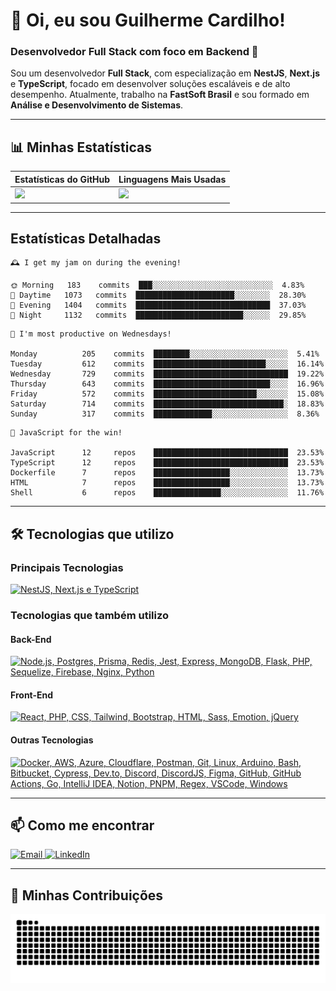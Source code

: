 # 👋 Oi, eu sou Guilherme Cardilho!

### Desenvolvedor Full Stack com foco em Backend 🚀

Sou um desenvolvedor **Full Stack**, com especialização em **NestJS**, **Next.js** e **TypeScript**, focado em desenvolver soluções escaláveis e de alto desempenho. Atualmente, trabalho na **FastSoft Brasil** e sou formado em **Análise e Desenvolvimento de Sistemas**.

---

## 📊 Minhas Estatísticas

| Estatísticas do GitHub | Linguagens Mais Usadas |
|------------------------|------------------------|
| <img src="https://github-readme-stats-nine-gamma-40.vercel.app/api?username=guicardilho&locale=pt-BR&hide_rank=true&rank_icon=github&show_icons=true&include_all_commits=true&hide=stars,issues,contribs&show=prs_merged&api_domain=https://github-readme-stats-nine-gamma-40.vercel.app&theme=dark" width="650"/> | <img src="https://github-readme-stats.vercel.app/api/top-langs/?username=guicardilho&layout=compact&theme=dark&include_all_commits=true&locale=pt-BR" width="340"/> |


---

## Estatísticas Detalhadas

<!-- README-STATS:START -->

```
🕰️ I get my jam on during the evening!

🌞 Morning  	183    commits	███░░░░░░░░░░░░░░░░░░░░░░░░░░░	4.83%
🌆 Daytime  	1073   commits	██████████████████████░░░░░░░░	28.30%
🌃 Evening  	1404   commits	██████████████████████████████	37.03%
🌙 Night    	1132   commits	████████████████████████░░░░░░	29.85%
```

```
📅 I'm most productive on Wednesdays!

Monday      	205    commits	████████░░░░░░░░░░░░░░░░░░░░░░	5.41%
Tuesday     	612    commits	█████████████████████████░░░░░	16.14%
Wednesday   	729    commits	██████████████████████████████	19.22%
Thursday    	643    commits	██████████████████████████░░░░	16.96%
Friday      	572    commits	███████████████████████░░░░░░░	15.08%
Saturday    	714    commits	█████████████████████████████░	18.83%
Sunday      	317    commits	█████████████░░░░░░░░░░░░░░░░░	8.36%
```

```
🧪 JavaScript for the win!

JavaScript  	12     repos	██████████████████████████████	23.53%
TypeScript  	12     repos	██████████████████████████████	23.53%
Dockerfile  	7      repos	█████████████████░░░░░░░░░░░░░	13.73%
HTML        	7      repos	█████████████████░░░░░░░░░░░░░	13.73%
Shell       	6      repos	███████████████░░░░░░░░░░░░░░░	11.76%
```

<!-- README-STATS:END -->

---

## 🛠️ Tecnologias que utilizo

### **Principais Tecnologias**
[![NestJS, Next.js e TypeScript](https://skillicons.dev/icons?i=nestjs,nextjs,typescript&theme=dark)](https://skillicons.dev)

### **Tecnologias que também utilizo**

#### **Back-End**
[![Node.js, Postgres, Prisma, Redis, Jest, Express, MongoDB, Flask, PHP, Sequelize, Firebase, Nginx, Python](https://skillicons.dev/icons?i=nodejs,postgres,prisma,redis,jest,express,mongodb,flask,php,sequelize,firebase,nginx,py&theme=dark)](https://skillicons.dev)

#### **Front-End**
[![React, PHP, CSS, Tailwind, Bootstrap, HTML, Sass, Emotion, jQuery](https://skillicons.dev/icons?i=react,php,css,tailwind,bootstrap,html,sass,emotion,jquery&theme=dark)](https://skillicons.dev)

#### **Outras Tecnologias**
[![Docker, AWS, Azure, Cloudflare, Postman, Git, Linux, Arduino, Bash, Bitbucket, Cypress, Dev.to, Discord, DiscordJS, Figma, GitHub, GitHub Actions, Go, IntelliJ IDEA, Notion, PNPM, Regex, VSCode, Windows](https://skillicons.dev/icons?i=docker,aws,azure,cloudflare,postman,git,linux,arduino,bash,bitbucket,cypress,devto,discord,discordjs,figma,github,githubactions,go,idea,notion,pnpm,regex,vscode,windows&theme=dark)](https://skillicons.dev)

---

## 📫 Como me encontrar

<p align="start">
  <a href="mailto:gui_cardilho@hotmail.com">
    <img src="https://img.shields.io/badge/-Email-%23333?style=for-the-badge&logo=gmail&logoColor=white" alt="Email">
  </a>
  <a href="https://www.linkedin.com/in/guilherme-cardilho" target="_blank">
    <img src="https://img.shields.io/badge/-LinkedIn-%230077B5?style=for-the-badge&logo=linkedin&logoColor=white" alt="LinkedIn">
  </a>
</p>

---

## 🐍 Minhas Contribuições

<picture>
  <source media="(prefers-color-scheme: dark)" srcset="https://raw.githubusercontent.com/GuiCardilho/GuiCardilho/output/github-snake-dark.svg" />
  <source media="(prefers-color-scheme: light)" srcset="https://raw.githubusercontent.com/GuiCardilho/GuiCardilho/output/github-snake.svg" />
  <img alt="github-snake" src="https://raw.githubusercontent.com/GuiCardilho/GuiCardilho/output/github-snake.svg" />
</picture>
